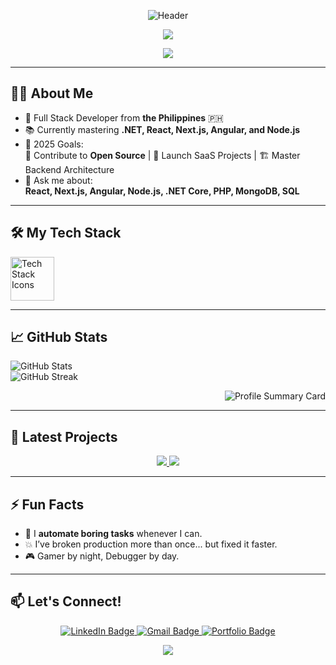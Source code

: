 <p align="center">
  <img src="https://capsule-render.vercel.app/api?type=waving&color=0:58A6FF,100:1F1F1F&height=200&section=header&text=Hey%20there%20👋%20I'm%20Joe!&fontSize=40&fontAlignY=35&desc=Full%20Stack%20Developer%20%7C%20Lifelong%20Learner&descSize=20&descAlignY=60" alt="Header"/>
</p>
<p align="center">
  <img src="https://capsule-render.vercel.app/api?type=waving&color=0:8B0000,100:FF4500&height=200&section=header&text=Enter%20If%20You%20Dare%20💀&fontSize=40&fontAlignY=35&fontColor=FFFFFF" />
</p>
<p align="center">
  <img src="https://capsule-render.vercel.app/api?type=waving&color=0:FF4500,100:8B0000&height=200&section=header&text=🔥%20Welcome%20to%20the%20Lava%20Zone%20🔥&fontSize=40&fontAlignY=35&fontColor=FFFFFF" />
</p>

---

## 👨‍💻 About Me
- 🚀 Full Stack Developer from **the Philippines** 🇵🇭
- 📚 Currently mastering **.NET, React, Next.js, Angular, and Node.js**
- 🎯 2025 Goals:  
  🧩 Contribute to **Open Source** | 🚀 Launch SaaS Projects | 🏗️ Master Backend Architecture
- 💬 Ask me about:  
  **React, Next.js, Angular, Node.js, .NET Core, PHP, MongoDB, SQL**

---

## 🛠️ My Tech Stack
<p align="left">
  <a href="#"><img src="https://skillicons.dev/icons?i=js,ts,react,nextjs,angular,nodejs,express,html,css,tailwind,bootstrap,php,cs,dotnet,mysql,mongodb,git" height="70" alt="Tech Stack Icons" /></a>
</p>

---

## 📈 GitHub Stats
<p align="left">
  <img src="https://github-readme-stats.vercel.app/api?username=naznazj&show_icons=true&theme=tokyonight&hide_border=true" alt="GitHub Stats" />
  <br/>
  <img src="https://github-readme-streak-stats.herokuapp.com?user=naznazj&theme=tokyonight&hide_border=true" alt="GitHub Streak" />
</p>

<p align="right">
  <img src="https://github-profile-summary-cards.vercel.app/api/cards/profile-details?username=naznazj&theme=tokyonight" alt="Profile Summary Card"/>
</p>

---

## 🚀 Latest Projects
<p align="center">
  <a href="https://cogonreservation.site" target="_blank">
    <img src="https://img.shields.io/badge/Cogon_Pardo_Reservation_System-Visit-blue?style=for-the-badge&logo=vercel&logoColor=white" />
  </a>
  <a href="https://dragondelivery.ct.ws" target="_blank">
    <img src="https://img.shields.io/badge/Dragon_Delivery-Visit-green?style=for-the-badge&logo=next.js&logoColor=white" />
  </a>
</p>

---

## ⚡ Fun Facts
- 🦾 I **automate boring tasks** whenever I can.
- 💥 I’ve broken production more than once... but fixed it faster.  
- 🎮 Gamer by night, Debugger by day.

---

## 📫 Let's Connect!
<p align="center">
  <a href="https://linkedin.com/in/your-linkedin" target="_blank">
    <img src="https://img.shields.io/badge/LinkedIn-Connect-blue?style=for-the-badge&logo=linkedin" alt="LinkedIn Badge"/>
  </a>
  <a href="mailto:your.email@example.com" target="_blank">
    <img src="https://img.shields.io/badge/Gmail-Send-red?style=for-the-badge&logo=gmail" alt="Gmail Badge"/>
  </a>
  <a href="https://your-portfolio-site.com" target="_blank">
    <img src="https://img.shields.io/badge/Portfolio-Visit-lightgrey?style=for-the-badge&logo=wordpress" alt="Portfolio Badge"/>
  </a>
</p>
<p align="center">
  <img src="https://capsule-render.vercel.app/api?type=rect&color=0:ff416c,100:ff4b2b&text=👾%20Code%20&%20Play%20👾&fontSize=30&fontColor=fff&animation=blink&height=150" />
</p>

